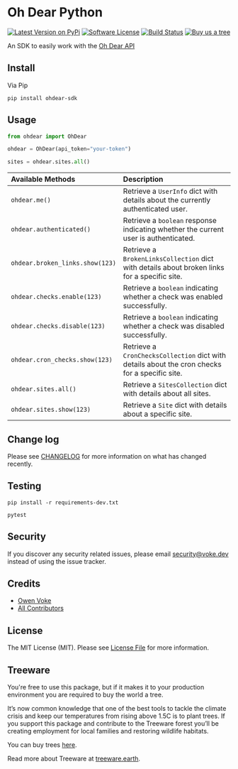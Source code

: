 # Oh Dear Python

[![Latest Version on PyPi][ico-version]][link-pypi]
[![Software License][ico-license]](LICENSE.md)
[![Build Status][ico-github-actions]][link-github-actions]
[![Buy us a tree][ico-treeware-gifting]][link-treeware-gifting]

An SDK to easily work with the [Oh Dear API](https://ohdear.app/docs/integrations/the-oh-dear-api)

## Install

Via Pip

```shell
pip install ohdear-sdk
```

## Usage

```python
from ohdear import OhDear

ohdear = OhDear(api_token="your-token")

sites = ohdear.sites.all()
```

| Available Methods               | Description                                                                                    |
|:--------------------------------|:-----------------------------------------------------------------------------------------------|
| `ohdear.me()`                   | Retrieve a `UserInfo` dict with details about the currently authenticated user.                |
| `ohdear.authenticated()`        | Retrieve a `boolean` response indicating whether the current user is authenticated.            |
| `ohdear.broken_links.show(123)` | Retrieve a `BrokenLinksCollection` dict with details about broken links for a specific site.   |
| `ohdear.checks.enable(123)`     | Retrieve a `boolean` indicating whether a check was enabled successfully.                      |
| `ohdear.checks.disable(123)`    | Retrieve a `boolean` indicating whether a check was disabled successfully.                     |
| `ohdear.cron_checks.show(123)`  | Retrieve a `CronChecksCollection` dict with details about the cron checks for a specific site. |
| `ohdear.sites.all()`            | Retrieve a `SitesCollection` dict with details about all sites.                                |
| `ohdear.sites.show(123)`        | Retrieve a `Site` dict with details about a specific site.                                     |

## Change log

Please see [CHANGELOG](CHANGELOG.md) for more information on what has changed recently.

## Testing

```shell
pip install -r requirements-dev.txt

pytest
```

## Security

If you discover any security related issues, please email security@voke.dev instead of using the issue tracker.

## Credits

- [Owen Voke][link-author]
- [All Contributors][link-contributors]

## License

The MIT License (MIT). Please see [License File](LICENSE.md) for more information.

## Treeware

You're free to use this package, but if it makes it to your production environment you are required to buy the world a tree.

It’s now common knowledge that one of the best tools to tackle the climate crisis and keep our temperatures from rising above 1.5C is to plant trees. If you support this package and contribute to the Treeware forest you’ll be creating employment for local families and restoring wildlife habitats.

You can buy trees [here][link-treeware-gifting].

Read more about Treeware at [treeware.earth][link-treeware].

[ico-version]: https://img.shields.io/pypi/v/ohdear-sdk.svg?style=flat-square
[ico-license]: https://img.shields.io/badge/license-MIT-brightgreen.svg?style=flat-square
[ico-github-actions]: https://img.shields.io/github/workflow/status/owenvoke/ohdear-python-sdk/Tests.svg?style=flat-square
[ico-treeware-gifting]: https://img.shields.io/badge/Treeware-%F0%9F%8C%B3-lightgreen?style=flat-square

[link-pypi]: https://pypi.org/project/ohdear-sdk
[link-github-actions]: https://github.com/owenvoke/ohdear-python-sdk/actions
[link-treeware]: https://treeware.earth
[link-treeware-gifting]: https://ecologi.com/owenvoke?gift-trees
[link-author]: https://github.com/owenvoke
[link-contributors]: https://github.com/owenvoke/ohdear-python-sdk/contributors
